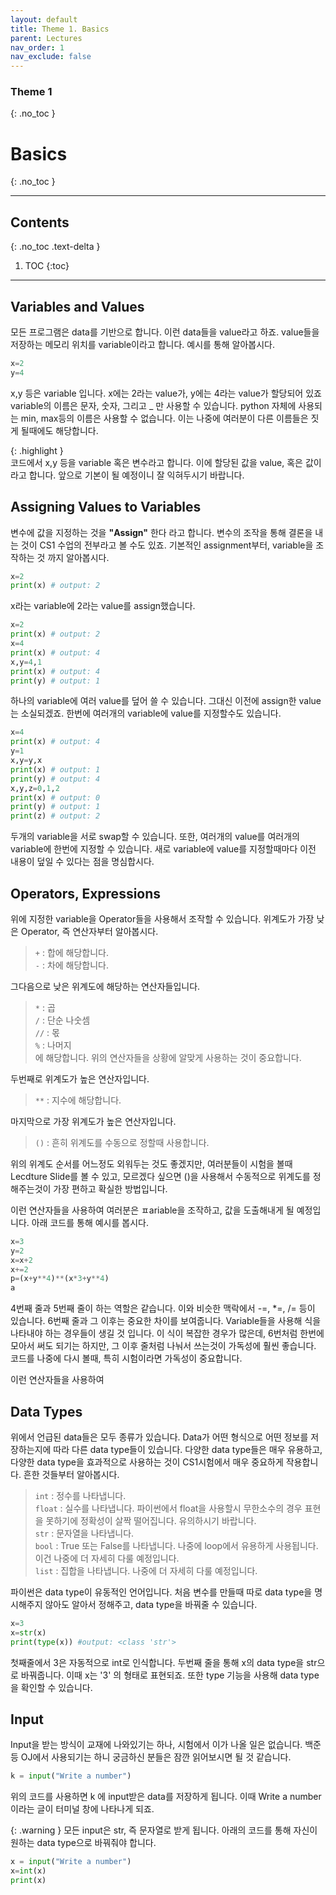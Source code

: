 ```yaml
---
layout: default
title: Theme 1. Basics
parent: Lectures
nav_order: 1
nav_exclude: false
---
```

### Theme 1
{: .no_toc }
# Basics
{: .no_toc }
- - -         
## Contents
{: .no_toc .text-delta }
1. TOC
{:toc}
- - -     
 
## Variables and Values 

모든 프로그램은 data를 기반으로 합니다. 이런 data들을 value라고 하죠. value들을 저장하는 메모리 위치를 variable이라고 합니다. 예시를 통해 알아봅시다.

```python
x=2
y=4
```
x,y 등은 variable 입니다.
x에는 2라는 value가, y에는 4라는 value가 할당되어 있죠
variable의 이름은 문자, 숫자, 그리고 _ 만 사용할 수 있습니다. python 자체에 사용되는 min, max등의 이름은 사용할 수 없습니다. 이는 나중에 여러분이 다른 이름들은 짓게 될때에도 해당합니다. 

{: .highlight }         
코드에서 x,y 등을 variable 혹은 변수라고 합니다. 이에 할당된 값을 value, 혹은 값이라고 합니다. 앞으로 기본이 될 예정이니 잘 익혀두시기 바랍니다.            

## Assigning Values to Variables           
변수에 값을 지정하는 것을 **"Assign"** 한다 라고 합니다. 변수의 조작을 통해 결론을 내는 것이 CS1 수업의 전부라고 볼 수도 있죠. 기본적인 assignment부터, variable을 조작하는 것 까지 알아봅시다. 
```python
x=2
print(x) # output: 2
```
x라는 variable에 2라는 value를 assign했습니다. 

```python
x=2
print(x) # output: 2
x=4
print(x) # output: 4 
x,y=4,1
print(x) # output: 4 
print(y) # output: 1
```
하나의 variable에 여러 value를 덮어 쓸 수 있습니다. 그대신 이전에 assign한 value는 소실되겠죠. 
한번에 여러개의 variable에 value를 지정할수도 있습니다. 

```python 
x=4
print(x) # output: 4 
y=1
x,y=y,x
print(x) # output: 1
print(y) # output: 4
x,y,z=0,1,2
print(x) # output: 0
print(y) # output: 1
print(z) # output: 2
```
두개의 variable을 서로 swap할 수 있습니다. 또한, 여러개의 value를 여러개의 variable에 한번에 지정할 수 있습니다. 새로 variable에 value를 지정할때마다 이전 내용이 덮일 수 있다는 점을 명심합시다. 

## Operators, Expressions

위에 지정한 variable을 Operator들을 사용해서 조작할 수 있습니다. 
위계도가 가장 낮은 Operator, 즉 연산자부터 알아봅시다. 
> `+` : 합에 해당합니다.      
> `-` : 차에 해당합니다.   

그다음으로 낮은 위계도에 해당하는 연산자들입니다. 
> `*` : 곱      
> `/` : 단순 나숫셈     
> `//` : 몫      
> `%` : 나머지   
에 해당합니다. 
위의 연산자들을 상황에 알맞게 사용하는 것이 중요합니다. 

두번째로 위계도가 높은 연산자입니다. 
> `**` : 지수에 해당합니다.     

마지막으로 가장 위계도가 높은 연산자입니다. 
> `()` : 흔히 위계도를 수동으로 정할때 사용합니다.             

위의 위계도 순서를 어느정도 외워두는 것도 좋겠지만, 여러분들이 시험을 볼때 Lecdture Slide를 볼 수 있고, 모르겠다 싶으면 ()을 사용해서 수동적으로 위계도를 정해주는것이 가장 편하고 확실한 방법입니다. 

이런 연산자들을 사용하여 여러분은 ㅍariable을 조작하고, 값을 도출해내게 될 예정입니다. 
아래 코드를 통해 예시를 봅시다.

```python
x=3
y=2
x=x+2
x+=2
p=(x+y**4)**(x*3+y**4)
a
```
4번째 줄과 5번째 줄이 하는 역할은 같습니다. 이와 비슷한 맥락에서 -=, *=, /= 등이 있습니다. 
6번째 줄과 그 이후는 중요한 차이를 보여줍니다. Variable들을 사용해 식을 나타내야 하는 경우들이 생길 것 입니다. 이 식이 복잡한 경우가 많은데, 6번처럼 한번에 모아서 써도 되기는 하지만, 그 이후 줄처럼 나눠서 쓰는것이 가독성에 훨씬 좋습니다. 코드를 나중에 다시 볼때, 특히 시험이라면 가독성이 중요합니다. 



이런 연산자들을 사용하여
## Data Types

위에서 언급된 data들은 모두 종류가 있습니다. Data가 어떤 형식으로 어떤 정보를 저장하는지에 따라 다른 data type들이 있습니다. 다양한 data type들은 매우 유용하고, 다양한 data type을 효과적으로 사용하는 것이 CS1시험에서 매우 중요하게 작용합니다. 흔한 것들부터 알아봅시다. 

> `int` : 정수를 나타냅니다.             
> `float` : 실수를 나타냅니다. 파이썬에서 float을 사용할시 무한소수의 경우 표현을 못하기에 정확성이 살짝 떨어집니다. 유의하시기 바랍니다.         
> `str` : 문자열을 나타냅니다.     
> `bool` : True 또는 False를 나타냅니다. 나중에 loop에서 유용하게 사용됩니다. 이건 나중에 더 자세히 다룰 예정입니다.       
> `list` : 집합을 나타냅니다. 나중에 더 자세히 다룰 예정입니다.     

파이썬은 data type이 유동적인 언어입니다. 처음 변수를 만들때 따로 data type을 명시해주지 않아도 알아서 정해주고, data type을 바꿔줄 수 있습니다. 

```python
x=3
x=str(x)
print(type(x)) #output: <class 'str'>
```
첫째줄에서 3은 자동적으로 int로 인식합니다. 두번째 줄을 통해 x의 data type을 str으로 바꿔줍니다. 이때 x는 '3' 의 형태로 표현되죠. 또한 type 기능을 사용해 data type을 확인할 수 있습니다. 


## Input

Input을 받는 방식이 교재에 나와있기는 하나, 시험에서 이가 나올 일은 없습니다. 백준 등 OJ에서 사용되기는 하니 궁금하신 분들은 잠깐 읽어보시면 될 것 같습니다. 

```python
k = input("Write a number")
```
위의 코드를 사용하면 k 에 input받은 data를 저장하게 됩니다. 이때 Write a number이라는 글이 터미널 창에 나타나게 되죠. 

{: .warning }
모든 input은 str, 즉 문자열로 받게 됩니다. 아래의 코드를 통해 자신이 원하는 data type으로 바꿔줘야 합니다. 
```python
x = input("Write a number")
x=int(x)
print(x)
```

